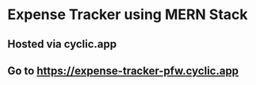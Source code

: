# Expense Tracker using MERN Stack
## Hosted via cyclic.app
## Go to https://expense-tracker-pfw.cyclic.app

